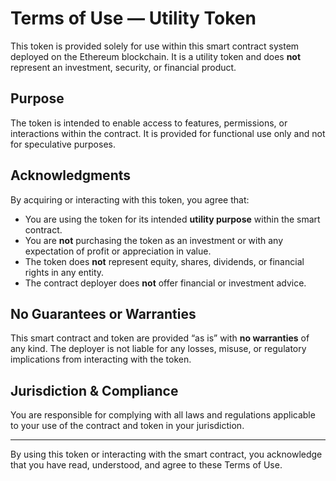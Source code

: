 # Terms of Use — Utility Token

This token is provided solely for use within this smart contract system deployed on the Ethereum blockchain. It is a utility token and does **not** represent an investment, security, or financial product.

## Purpose
The token is intended to enable access to features, permissions, or interactions within the contract. It is provided for functional use only and not for speculative purposes.

## Acknowledgments
By acquiring or interacting with this token, you agree that:

- You are using the token for its intended **utility purpose** within the smart contract.
- You are **not** purchasing the token as an investment or with any expectation of profit or appreciation in value.
- The token does **not** represent equity, shares, dividends, or financial rights in any entity.
- The contract deployer does **not** offer financial or investment advice.

## No Guarantees or Warranties
This smart contract and token are provided “as is” with **no warranties** of any kind. The deployer is not liable for any losses, misuse, or regulatory implications from interacting with the token.

## Jurisdiction & Compliance
You are responsible for complying with all laws and regulations applicable to your use of the contract and token in your jurisdiction.

---

By using this token or interacting with the smart contract, you acknowledge that you have read, understood, and agree to these Terms of Use.

